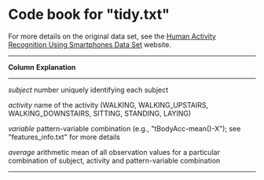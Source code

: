 # Code book for "tidy.txt"

For more details on the original data set, see the
[Human Activity Recognition Using Smartphones Data Set][HAR-UCI] website.

[HAR-UCI]: http://archive.ics.uci.edu/ml/datasets/Human+Activity+Recognition+Using+Smartphones


------------------------------------------------------------------
**Column**      **Explanation**
--------------- --------------------------------------------------
*subject*       number uniquely identifying each subject

*activity*      name of the activity
                (WALKING, WALKING_UPSTAIRS, WALKING_DOWNSTAIRS,
                SITTING, STANDING, LAYING)

*variable*      pattern-variable combination
                (e.g., "tBodyAcc-mean()-X");
                see "features_info.txt" for more details

*average*       arithmetic mean of all observation values for a
                particular combination of subject, activity
                and pattern-variable combination
                
-----------------------------------------------------------------